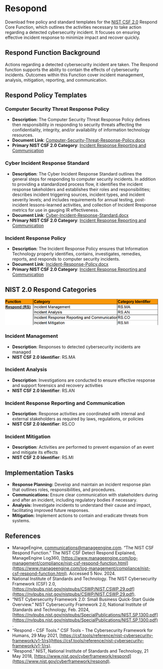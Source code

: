 # Resopond

Download free policy and standard templates for the [NIST CSF 2.0](/pages/framework/framework.md) Respond Core Function, which outlines the activities necessary to take action regarding a detected cybersecurity incident. It focuses on ensuring effective incident response to minimize impact and recover quickly.

## Respond Function Background

Actions regarding a detected cybersecurity incident are taken. The Respond function supports the ability to contain the effects of cybersecurity incidents. Outcomes within this Function cover incident management, analysis, mitigation, reporting, and communication.

## Respond Policy Templates

### Computer Security Threat Response Policy

* **Description**: The Computer Security Threat Response Policy defines then responsibility in responding to security threats affecting the confidentiality, integrity, and/or availability of information technology resources.
* **Document Link**: [Computer-Security-Threat-Response-Policy.docx](https://github.com/EvolvingSysadmin/Practicum/raw/refs/heads/main/templates/respond/Computer-Security-Threat-Response-Policy.docx)
* **Primary NIST CSF 2.0 Category**: [Incident Response Reporting and Communication](#incident-response-reporting-and-communication)

### Cyber Incident Response Standard

* **Description**: The Cyber Incident Response Standard outlines the general steps for responding to computer security incidents.  In addition to providing a standardized process flow, it identifies the incident response takeholders and establishes their roles and responsibilities; describes incident triggering sources, incident types, and incident severity levels; and includes requirements for annual testing, post-incident lessons-learned activities, and collection of Incident Rresponse metrics for use in gauging IR effectiveness.
* **Document Link**: [Cyber-Incident-Response-Standard.docx](https://github.com/EvolvingSysadmin/Practicum/raw/refs/heads/main/templates/respond/Cyber-Incident-Response-Standard.docx)
* **Primary NIST CSF 2.0 Category**: [Incident Response Reporting and Communication](#incident-response-reporting-and-communication)

### Incident Response Policy

* **Description**: The Incident Response Policy ensures that Information Technology properly identifies, contains, investigates, remedies, reports, and responds to computer security incidents.  
* **Document Link**: [Incident-Response-Policy.docx](https://github.com/EvolvingSysadmin/Practicum/raw/refs/heads/main/templates/respond/Incident-Response-Policy.docx)
* **Primary NIST CSF 2.0 Category**: [Incident Response Reporting and Communication](#incident-response-reporting-and-communication)

## NIST 2.0 Respond Categories

![NIST CSF 2.0 Respond Categories](/img/respond-categories.png)

### Incident Management

* **Description**: Responses to detected cybersecurity incidents are managed
* **NIST CSF 2.0 Identifier**: RS.MA

### Incident Analysis

* **Description**:  Investigations are conducted to ensure effective response and support forensics and recovery activities
* **NIST CSF 2.0 Identifier**: RS.AN

### Incident Response Reporting and Communication

* **Description**: Response activities are coordinated with internal and external stakeholders as required by laws, regulations, or policies
* **NIST CSF 2.0 Identifier**: RS.CO

### Incident Mitigation

* **Description**:  Activities are performed to prevent expansion of an event and mitigate its effects
* **NIST CSF 2.0 Identifier**: RS.MI

## Implementation Tasks

* **Response Planning:** Develop and maintain an incident response plan that outlines roles, responsibilities, and procedures.
* **Communications:** Ensure clear communication with stakeholders during and after an incident, including regulatory bodies if necessary.
* **Analysis:** Investigate incidents to understand their cause and impact, facilitating improved future responses.
* **Mitigation:** Implement actions to contain and eradicate threats from systems.

## References

* ManageEngine, communications@manageengine.com. “The NIST CSF Respond Function.” The NIST CSF Detect Respond Explained, ManageEngine Log360, [https://www.manageengine.com/log-management/compliance/nist-csf-respond-function.html](https://www.manageengine.com/log-management/compliance/nist-csf-respond-function.html). Accessed 5 Nov. 2024.
* National Institute of Standards and Technology. The NIST Cybersecurity Framework (CSF) 2.0, [https://nvlpubs.nist.gov/nistpubs/CSWP/NIST.CSWP.29.pdf](https://nvlpubs.nist.gov/nistpubs/CSWP/NIST.CSWP.29.pdf).
* “NIST Cybersecurity Framework 2.0: Small Business Quick-Start Guide Overview.” NIST Cybersecurity Framework 2.0, National Institute of Standards and Technology, Feb. 2024, [https://nvlpubs.nist.gov/nistpubs/SpecialPublications/NIST.SP.1300.pdf](https://nvlpubs.nist.gov/nistpubs/SpecialPublications/NIST.SP.1300.pdf).
* “Respond - CSF Tools.” CSF Tools - The Cybersecurity Framework for Humans, 29 May 2021, [https://csf.tools/reference/nist-cybersecurity-framework/v1-1/rs](https://csf.tools/reference/nist-cybersecurity-framework/v1-1/rs).
* “Respond.” NIST, National Institute of Standards and Technology, 21 May 2018, [https://www.nist.gov/cyberframework/respond](https://www.nist.gov/cyberframework/respond).
